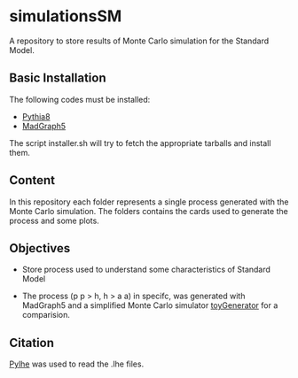# simulationsSM
A repository to store results of Monte Carlo simulation for the Standard Model.


## Basic Installation ##

The following codes must be installed:

  * [Pythia8](http://lcgapp.cern.ch/project/simu/HepMC/)
  * [MadGraph5](https://launchpad.net/mg5amcnlo/)

The script installer.sh will try to fetch the appropriate tarballs and install them.


## Content ##

In this repository each folder represents a single process generated with the Monte Carlo simulation. The folders contains the cards used to generate the process and some plots.

## Objectives ## 

  * Store process used to understand some characteristics of Standard Model

  * The process (p p > h, h > a a) in specifc, was generated with MadGraph5 and a simplified Monte Carlo simulator [toyGenerator](https://github.com/viniciusrocca/toyGenerator) for a comparision.


## Citation ##

[Pylhe](https://github.com/scikit-hep/pylhe) was used to read the .lhe files.

